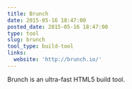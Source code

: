 ```yaml
---
title: Brunch
date: 2015-05-16 18:47:00
posted_date: 2015-05-16 18:47:00
type: tool
slug: brunch
tool_type: build-tool
links:
  website: 'http://brunch.io/'
---
```



Brunch is an ultra-fast HTML5 build tool.
